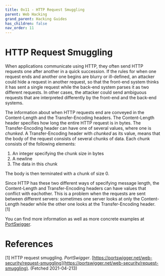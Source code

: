 ```yaml
---
title: 0x11 - HTTP Request Smuggling
parent: Web Hacking
grand_parent: Hacking Guides
has_children: false
nav_order: 11
---
```


# HTTP Request Smuggling
When applications communicate using HTTP, they often send HTTP requests one after another in a quick succession. If the rules for when one request ends and another one begins are blurry or ill-defined, an attacker could hide a request in another request, so that the front-end system thinks it has sent a single request while the back-end system parses it as two different requests. In other cases, the attacker could send ambiguous requests that are interpreted differently by the front-end and the back-end systems.

The information about when HTTP requests end are conveyed in the Content-Length and the Transfer-Encoding headers. The Content-Length header specifies how long the entire HTTP request is in bytes. The Transfer-Encoding header can have one of several values, where one is *chunked*. A Transfer-Encoding header with *chunked* as its value, means that the body of the request consists of several chunks of data. Each chunk consists of the following elements:

1. An integer specifying the chunk size in bytes
2. A newline
3. The data in this chunk

The body is then terminated with a chunk of size 0.

Since HTTP has these two different ways of specifying message length, the Content-Length and Transfer-Encoding headers can have values that conflict with eachother. This is a problem when the requests are sent between different servers: sometimes one server looks at only the Content-Length header while the other one looks at the Transfer-Encoding header. [1]

You can find more information as well as more concrete examples at [PortSwigger](https://portswigger.net/web-security/request-smuggling).

# References
[1] HTTP request smuggling. *PortSwigger*. [https://portswigger.net/web-security/request-smuggling](https://portswigger.net/web-security/request-smuggling). (Fetched 2021-04-213)<br>